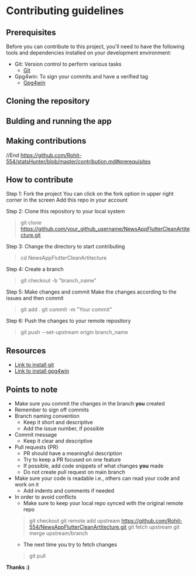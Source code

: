 # Contributing guidelines

## Prerequisites

Before you can contribute to this project, you'll need to have the following tools and dependencies installed on your development environment:
- Git: Version control to perform various tasks
    - [Git](https://git-scm.com/downloads)
- Gpg4win: To sign your commits and have a verified tag
    - [Gpg4win](https://gpg4win.org/download.html)

## Cloning the repository


## Bulding and running the app

## Making contributions




//End
https://github.com/Rohit-554/statsHunter/blob/master/contribution.md#prerequisites


## How to contribute

Step 1: Fork the project
You can click on the fork option in upper right corner in the screen
Add this repo in your account

Step 2: Clone this repository to your local system
> git clone https://github.com/your_github_username/NewsAppFlutterCleanArtitecture.git

Step 3: Change the directory to start contributing
> cd NewsAppFlutterCleanArtitecture

Step 4: Create a branch
> git checkout -b "branch_name"

Step 5: Make changes and commit 
Make the changes according to the issues and then commit
>git add .
>git commit -m "Your commit"

Step 6: Push the changes to your remote repository
>git push --set-upstream origin branch_name

## Resources

- [Link to install git](https://git-scm.com/downloads)
- [Link to install gpg4win](https://gpg4win.org/download.html)

## Points to note

- Make sure you commit the changes in the branch **you** created
- Remember to sign off commits
- Branch naming convention
    - Keep it short and descriptive
    - Add the issue number, if possible
- Commit message
    - Keep it clear and descriptive
- Pull requests {PR}
    - PR should have a meaningful description
    - Try to keep a PR focused on one feature
    - If possible, add code snippets of what changes **you** made
    - Do not create pull request on main branch
- Make sure your code is readable i.e., others can read your code and work on it
    - Add indents and comments if needed
- In order to avoid conflicts
    - Make sure to keep your local repo synced with the original remote repo
    > git checkout <branch>
    > git remote add upstream https://github.com/Rohit-554/NewsAppFlutterCleanArtitecture.git
    > git fetch upstream
    > git merge upstream/branch
    - The next time you try to fetch changes 
    > git pull


**Thanks :)**